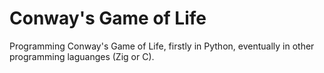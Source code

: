 # Conway's Game of Life

Programming Conway's Game of Life, firstly in Python, eventually in other programming laguanges (Zig or C).
